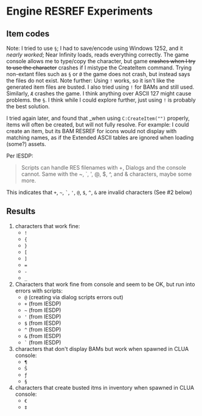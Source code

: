 # Engine RESREF Experiments

## Item codes
Note: I tried to use `§`; I had to save/encode using Windows 1252, and it _nearly worked_; Near Infinity loads, reads everything correctly.
The game console allows me to type/copy the character, but game ~~crashes when I try to use the character~~ crashes if I mistype the CreateItem
command. Trying non-extant files such as `§` or `Ø` the game does not crash, but instead says the files do not exist.
Note further: Using `!` works, so it isn't like the generated item files are busted. I also tried using `!` for BAMs and still used.
Similarly, `Æ` crashes the game. I think anything over ASCII 127 might cause problems.
the `§`. I think while I could explore further, just using `!` is probably the best solution.


I tried again later, and found that _when using `C:CreateItem("")` properly, items will often be created, but will not fully resolve.
For example: I could create an item, but its BAM RESREF for icons would not display with matching names, as if the Extended ASCII tables
are ignored when loading (some?) assets.

Per IESDP:
> Scripts can handle RES filenames with +, Dialogs and the console cannot. Same with the ~, `, ', @, $, ^, and & characters, maybe some more.

This indicates that `+`, `~`, `` ` ``, `'`, `@`, `$`, `^`, `&` are invalid characters (See #2 below)


## Results
1. characters that work fine:
    - `!`
    - `{`
    - `}`
    - `[`
    - `]`
    - `=`
    - `-`
    - `_`
1. Characters that work fine from console and seem to be OK, but run into errors with scripts:
    - `@` (creating via dialog scripts errors out)
    - `+` (from IESDP)
    - `~` (from IESDP)
    - `'` (from IESDP)
    - `$` (from IESDP)
    - `^` (from IESDP)
    - `&` (from IESDP)
    - `` ` `` (from IESDP)
1. characters that don't display BAMs but work when spawned in CLUA console:
    - `¶`
    - `Š`
    - `ƒ`
    - `§`
1. characters that create busted itms in inventory when spawned in CLUA console:
    - `€`
    - `‡`
